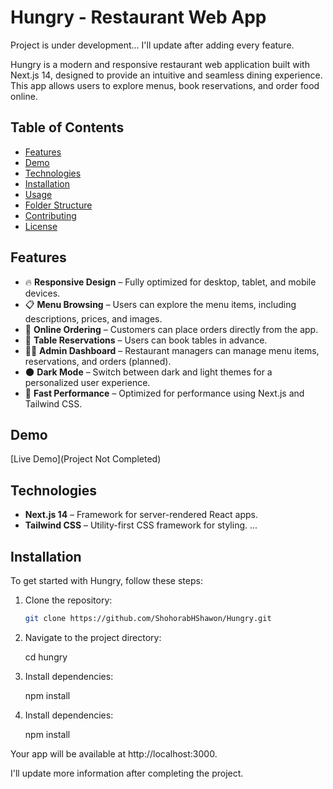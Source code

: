# Hungry - Restaurant Web App

Project is under development...
I'll update after adding every feature.

Hungry is a modern and responsive restaurant web application built with Next.js 14, designed to provide an intuitive and seamless dining experience. This app allows users to explore menus, book reservations, and order food online.

## Table of Contents

- [Features](#features)
- [Demo](#demo)
- [Technologies](#technologies)
- [Installation](#installation)
- [Usage](#usage)
- [Folder Structure](#folder-structure)
- [Contributing](#contributing)
- [License](#license)

## Features

- 🔥 **Responsive Design** – Fully optimized for desktop, tablet, and mobile devices.
- 📋 **Menu Browsing** – Users can explore the menu items, including descriptions, prices, and images.
- 🛒 **Online Ordering** – Customers can place orders directly from the app.
- 📅 **Table Reservations** – Users can book tables in advance.
- 🧑‍💻 **Admin Dashboard** – Restaurant managers can manage menu items, reservations, and orders (planned).
- 🌑 **Dark Mode** – Switch between dark and light themes for a personalized user experience.
- 🚀 **Fast Performance** – Optimized for performance using Next.js and Tailwind CSS.

## Demo

[Live Demo](Project Not Completed)

## Technologies

- **Next.js 14** – Framework for server-rendered React apps.
- **Tailwind CSS** – Utility-first CSS framework for styling.
  ...

## Installation

To get started with Hungry, follow these steps:

1. Clone the repository:

   ```bash
   git clone https://github.com/ShohorabHShawon/Hungry.git
   ```

2. Navigate to the project directory:

   cd hungry

3. Install dependencies:

   npm install

4. Install dependencies:

   npm install

Your app will be available at http://localhost:3000.

I'll update more information after completing the project.
